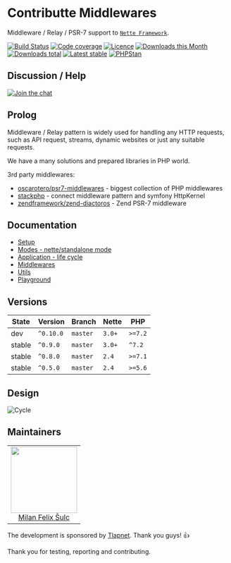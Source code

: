 # Contributte Middlewares

Middleware / Relay / PSR-7 support to [`Nette Framework`](https://github.com/nette).

[![Build Status](https://img.shields.io/travis/contributte/middlewares.svg?style=flat-square)](https://travis-ci.org/contributte/middlewares)
[![Code coverage](https://img.shields.io/coveralls/contributte/middlewares.svg?style=flat-square)](https://coveralls.io/r/contributte/middlewares)
[![Licence](https://img.shields.io/packagist/l/contributte/middlewares.svg?style=flat-square)](https://packagist.org/packages/contributte/middlewares)
[![Downloads this Month](https://img.shields.io/packagist/dm/contributte/middlewares.svg?style=flat-square)](https://packagist.org/packages/contributte/middlewares)
[![Downloads total](https://img.shields.io/packagist/dt/contributte/middlewares.svg?style=flat-square)](https://packagist.org/packages/contributte/middlewares)
[![Latest stable](https://img.shields.io/packagist/v/contributte/middlewares.svg?style=flat-square)](https://packagist.org/packages/contributte/middlewares)
[![PHPStan](https://img.shields.io/badge/PHPStan-enabled-brightgreen.svg?style=flat-square)](https://github.com/phpstan/phpstan)

## Discussion / Help

[![Join the chat](https://img.shields.io/gitter/room/contributte/contributte.svg?style=flat-square)](http://bit.ly/ctteg)

## Prolog

Middleware / Relay pattern is widely used for handling any HTTP requests, such as API request, streams, dynamic websites
or just any suitable requests.

We have a many solutions and prepared libraries in PHP world.

3rd party middlewares:

- [oscarotero/psr7-middlewares](https://github.com/oscarotero/psr7-middlewares) - biggest collection of PHP middlewares
- [stackphp](https://github.com/stackphp) - connect middleware pattern and symfony HttpKernel
- [zendframework/zend-diactoros](https://github.com/zendframework/zend-diactoros/) - Zend PSR-7 middleware

## Documentation

- [Setup](.docs/README.md#setup)
- [Modes - nette/standalone mode](.docs/README.md#modes)
- [Application - life cycle](.docs/README.md#application)
- [Middlewares](.docs/README.md#middlewares)
- [Utils](.docs/README.md#utils)
- [Playground](.docs/README.md#playground)

## Versions

| State  | Version      | Branch   | Nette  | PHP     |
|--------|--------------|----------|--------|---------|
| dev    | `^0.10.0`    | `master` | `3.0+` | `>=7.2`  |
| stable | `^0.9.0`     | `master` | `3.0+` | `^7.2`  |
| stable | `^0.8.0`     | `master` | `2.4`  | `>=7.1` |
| stable | `^0.5.0`     | `master` | `2.4`  | `>=5.6` |

## Design

![Cycle](https://raw.githubusercontent.com/contributte/middlewares/master/.docs/assets/cycle.png)

## Maintainers

<table>
  <tbody>
    <tr>
      <td align="center">
        <a href="https://github.com/f3l1x">
            <img width="150" height="150" src="https://avatars2.githubusercontent.com/u/538058?v=3&s=150">
        </a>
        </br>
        <a href="https://github.com/f3l1x">Milan Felix Šulc</a>
      </td>
    </tr>
  </tbody>
</table>

The development is sponsored by [Tlapnet](http://www.tlapnet.cz). Thank you guys! :+1:

Thank you for testing, reporting and contributing.
